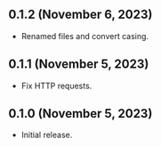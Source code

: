 ## 0.1.2 (November 6, 2023)
* Renamed files and convert casing.

## 0.1.1 (November 5, 2023)
* Fix HTTP requests.

## 0.1.0 (November 5, 2023)
* Initial release.
